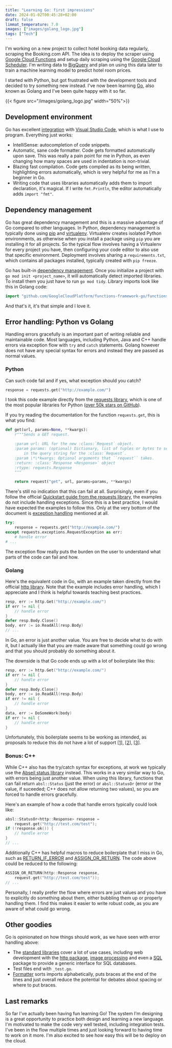 ```yaml
---
title: "Learning Go: first impressions"
date: 2024-01-02T00:45:28+02:00
draft: false
limmat_temperature: 7.0
images: ["images/golang_logo.jpg"]
tags: ["Tech"]
---
```


I'm working on a new project to collect hotel booking data regularly, scraping the Booking.com API. The idea is to deploy the scraper using [Google Cloud Functions](https://cloud.google.com/functions) and setup daily scraping using the [Google Cloud Scheduler](https://cloud.google.com/scheduler). I'm writing data to [BigQuery](https://cloud.google.com/bigquery) and plan on using this data later to train a machine learning model to predict hotel room prices.

I started with Python, but got frustrated with the development tools and decided to try something new instead. I've now been learning [Go](https://go.dev/), also known as Golang and I've been quite happy with it so far.

{{< figure src="/images/golang_logo.jpg" width="50%">}}

## Development environment
Go has excellent [integration](https://code.visualstudio.com/docs/languages/go) with [Visual Studio Code](https://code.visualstudio.com/), which is what I use to program. Everything just works:
*  IntelliSense: autocompletion of code snippets.
*  Automatic, sane code formatter. Code gets formatted automatically upon save. This was really a pain point for me in Python, as even changing how many spaces are used in indentation is non-trivial.
*  Blazing fast compilation. Code gets compiled as its being written, highlighting errors automatically, which is very helpful for me as I'm a beginner in Go.
*  Writing code that uses libraries automatically adds them to import declaration, it's magical. If I write `fmt.Println`, the editor automatically adds `import "fmt"`.

## Dependency management
Go has great dependency management and this is a massive advantage of Go compared to other languages. In Python, dependency management is typically done using [pip](https://pypi.org/project/pip/) and [virtualenv](https://virtualenv.pypa.io/en/latest/). Virtualenv creates isolated Python environments, as otherwise when you install a package using `pip` you are installing it for all projects. So the typical flow involves having a Virtualenv for every project you have, then configuring your code editor to also use that specific environment. Deployment involves sharing a `requirements.txt`, which contains all packages installed, typically created with `pip freeze`.

Go has built-in [dependency management](https://go.dev/doc/modules/managing-dependencies). Once you initialize a project with `go mod init <project_name>`, it will automatically detect imported libraries. To install them you just have to run `go mod tidy`. Library imports look like this in Golang code:

```go
import "github.com/GoogleCloudPlatform/functions-framework-go/functions"
```

And that's it, it's that simple and I love it.

## Error handling: Python vs Golang
Handling errors gracefully is an important part of writing reliable and maintainable code. Most languages, including Python, Java and C++ handle errors via exception flow with `try` and `catch` statements. Golang however does not have any special syntax for errors and instead they are passed as normal values.

### Python
Can such code fail and if yes, what exception should you catch?
```python
response = requests.get("http://example.com/")
```
I took this code example directly from the [requests library](https://requests.readthedocs.io/en/latest/user/quickstart/), which is one of the most popular libraries for Python ([over 50k stars on GitHub](https://github.com/psf/requests)).

If you try reading the documentation for the function `requests.get`, this is what you find:
```python
def get(url, params=None, **kwargs):
    r"""Sends a GET request.

    :param url: URL for the new :class:`Request` object.
    :param params: (optional) Dictionary, list of tuples or bytes to send
        in the query string for the :class:`Request`.
    :param \*\*kwargs: Optional arguments that ``request`` takes.
    :return: :class:`Response <Response>` object
    :rtype: requests.Response
    """

    return request("get", url, params=params, **kwargs)
```
There's still no indication that this can fail at all. Surprisingly, even if you follow the official [Quickstart guide from the requests library](https://requests.readthedocs.io/en/latest/user/quickstart/), the examples do not include handling exceptions. Since this is a best practice, I would have expected the examples to follow this. Only at the very bottom of the document is [exception handling](https://requests.readthedocs.io/en/latest/user/quickstart/#errors-and-exceptions) mentioned at all.

```python
try:
    response = requests.get("http://example.com/")
except requests.exceptions.RequestException as err:
    # handle error
# ...
```

The exception flow really puts the burden on the user to understand what parts of the code can fail and how.

### Golang

Here's the equivalent code in Go, with an example taken directly from the official [http library](https://pkg.go.dev/net/http). Note that the example includes error handling, which I appreciate and I think is helpful towards teaching best practices. 
```go
resp, err := http.Get("http://example.com/")
if err != nil {
	// handle error
}
defer resp.Body.Close()
body, err := io.ReadAll(resp.Body)
// ...
```
In Go, an error is just another value. You are free to decide what to do with it, but I actually like that you are made aware that something could go wrong and that you should probably do something about it.

The downside is that Go code ends up with a lot of boilerplate like this:
```go
resp, err := http.Get("http://example.com/")
if err != nil {
	// handle error
}
defer resp.Body.Close()
body, err := io.ReadAll(resp.Body)
if err != nil {
    // handle error
}
data, err := DoSomeWork(body)
if err != nil {
    // handle error
}
```
Unfortunately, this boilerplate seems to be working as intended, as proposals to reduce this do not have a lot of support [[1](https://github.com/golang/go/issues/32437)], [[2](https://github.com/golang/go/issues/32811)], [[3](https://github.com/golang/go/issues/33233)].

### Bonus: C++
While C++ also has the try/catch syntax for exceptions, at work we typically use the [Abseil status library](https://abseil.io/docs/cpp/guides/status) instead. This works in a very similar way to Go, with errors being just another value. When using this library, functions that can fail return `absl::Status` (just the error) or `absl::StatusOr` (error or the value, if suceeded; C++ does not allow returning two values), so you are forced to handle errors gracefully.

Here's an example of how a code that handle errors typically could look like:

```c++
absl::StatusOr<http::Response> response = 
    request.get("http://test.com/test");
if (!response.ok()) {
    // handle error
}
// ...
```

Additionally C++ has helpful macros to reduce boilerplate that I miss in Go, such as [RETURN_IF_ERROR](https://github.com/protocolbuffers/protobuf/blob/main/src/google/protobuf/stubs/status_macros.h#L29) and [ASSIGN_OR_RETURN](https://github.com/protocolbuffers/protobuf/blob/main/src/google/protobuf/stubs/status_macros.h#L61). The code above could be reduced to the following:
```c++
ASSIGN_OR_RETURN(http::Response response, 
    request.get("http://test.com/test"));
// ...
```

Personally, I really prefer the flow where errors are just values and you have to explicitly do something about them, either bubbling them up or properly handling them. I find this makes it easier to write robust code, as you are aware of what could go wrong.

## Other goodies
Go is opinionated on how things should work, as we have seen with error handling above:
*  The [standard libraries](https://pkg.go.dev/std) cover a lot of use cases, including web development with the [http package](https://pkg.go.dev/net/http@go1.21.5), [image processing](https://pkg.go.dev/image@go1.21.5) and even a [SQL](https://pkg.go.dev/database/sql@go1.21.5) package to provide a generic interface for SQL databases.
*  Test files end with `_test.go`. 
*  [Formatter](https://go.dev/blog/gofmt) sorts imports alphabetically, puts braces at the end of the lines and just overall reduce the potential for debates about spacing or where to put braces.

## Last remarks
So far I've actually been having fun learning Go! The system I'm designing is a great opportunity to practice both design and learning a new language. I'm motivated to make the code very well tested, including integration tests. I've been in the flow multiple times and just looking forward to having time to work on it more. I'm also excited to see how easy this will be to deploy on the cloud.
